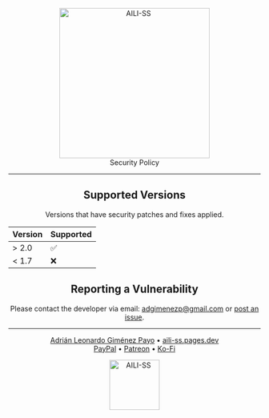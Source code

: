 <div align="center">
  
<p>
  <a href="https://aili-ss.pages.dev/"><img style="width: 300px;" src="https://aili-ss.pages.dev/Img/Logos/Logo_Nombre_Blanco.png" alt="AILI-SS"></a>
  <br>
  Security Policy
</p>

---

## Supported Versions

Versions that have security patches and fixes applied.

| Version | Supported          |
| ------- | ------------------ |
| > 2.0   | :white_check_mark: |
| < 1.7   | :x:                |

## Reporting a Vulnerability

Please contact the developer via email: adgimenezp@gmail.com or [post an issue](https://github.com/byAd12/AILI-SS/issues). 

---

<p>
  <a href="https://byad12.pages.dev" target="_blank_">Adrián Leonardo Giménez Payo</a>  •  <a href="https://aili-ss.pages.dev" target="_blank_">aili-ss.pages.dev</a>
  <br>
  <a href="https://www.paypal.com/donate/?hosted_button_id=9D8YV9UW5LYKQ" target="_blank_">PayPal</a>  •  <a href="https://www.patreon.com/c/byAd12" target="_blank_">Patreon</a>  •  <a href="https://ko-fi.com/byad12" target="_blank_">Ko-Fi</a>
</p>

<p>
  <a href="https://aili-ss.pages.dev/"><img style="width: 100px;" src="https://aili-ss.pages.dev/Img/Logos/Logo_Escudo.svg" alt="AILI-SS"></a>
</p>

</div>
